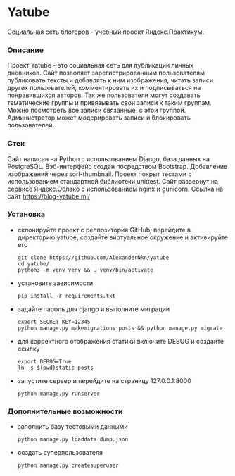 # Yatube
Социальная сеть блогеров - учебный проект Яндекс.Практикум.

### Описание
Проект Yatube - это социальная сеть для публикации личных дневников. Сайт позволяет зарегистрированным пользователям публиковать тексты и добавлять к ним изображения, читать записи других пользователей, комментировать их и подписываться на понравившихся авторов. Так же пользователи могут создавать тематические группы и привязывать свои записи к таким группам. Можно посмотреть все записи связанные, с этой группой. Администратор может модерировать записи и блокировать пользователей.

### Стек
Сайт написан на Python с использованием Django, база данных на PostgreSQL. Вэб-интерфейс создан посредством Bootstrap. Добавление изображений через sorl-thumbnail. Проект покрыт тестами с использованием стандартной библиотеки unittest. Сайт развернут на сервисе Яндекс.Облако с использованием nginx и gunicorn. Ссылка на сайт https://blog-yatube.ml/ 

### Установка
- склонируйте проект с реппозитория GitHub, перейдите в директорию yatube, создайте виртуальное окружение и активируйте его
    ```
    git clone https://github.com/AlexanderNkn/yatube
    cd yatube/
    python3 -m venv venv && . venv/bin/activate
    ```
- установите зависимости
    ```
    pip install -r requirements.txt
    ```
- задайте пароль для django и выполните миграции
    ```
    export SECRET_KEY=12345
    python manage.py makemigrations posts && python manage.py migrate
    ```
- для корректного отображения статики включите DEBUG и создайте ссылку
    ```
    export DEBUG=True
    ln -s $(pwd)static posts
    ```
- запустите сервер и перейдите на страницу 127.0.0.1:8000
    ```
    python manage.py runserver
    ```
    
### Дополнительные возможности
- заполнить базу тестовыми данными
    ```
    python manage.py loaddata dump.json
    ```
- создать суперпользователя
    ```
    python manage.py createsuperuser
    ```
